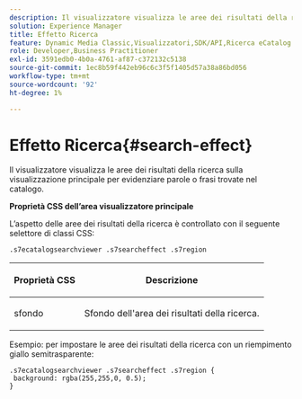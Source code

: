 ```yaml
---
description: Il visualizzatore visualizza le aree dei risultati della ricerca sulla visualizzazione principale per evidenziare parole o frasi trovate nel catalogo.
solution: Experience Manager
title: Effetto Ricerca
feature: Dynamic Media Classic,Visualizzatori,SDK/API,Ricerca eCatalog
role: Developer,Business Practitioner
exl-id: 3591edb0-4b0a-4761-af87-c372132c5138
source-git-commit: 1ec8b59f442eb96c6c3f5f1405d57a38a86bd056
workflow-type: tm+mt
source-wordcount: '92'
ht-degree: 1%

---
```


# Effetto Ricerca{#search-effect}

Il visualizzatore visualizza le aree dei risultati della ricerca sulla visualizzazione principale per evidenziare parole o frasi trovate nel catalogo.

<!--<a id="section_061E550C1C1D4DB2BD663A898895B38C"></a>-->

**Proprietà CSS dell’area visualizzatore principale**

L’aspetto delle aree dei risultati della ricerca è controllato con il seguente selettore di classi CSS:

`.s7ecatalogsearchviewer .s7searcheffect .s7region`

<table id="table_94EE3F5BBE4547C0B4943471CEE7EDE4"> 
 <thead> 
  <tr> 
   <th colname="col1" class="entry"> <p> Proprietà CSS </p> </th> 
   <th colname="col2" class="entry"> <p>Descrizione </p> </th> 
  </tr> 
 </thead>
 <tbody> 
  <tr> 
   <td colname="col1"> <p> <span class="codeph"> sfondo  </span> </p> </td> 
   <td colname="col2"> <p>Sfondo dell'area dei risultati della ricerca. </p> </td> 
  </tr> 
 </tbody> 
</table>

Esempio: per impostare le aree dei risultati della ricerca con un riempimento giallo semitrasparente:

```
.s7ecatalogsearchviewer .s7searcheffect .s7region { 
 background: rgba(255,255,0, 0.5); 
}
```
